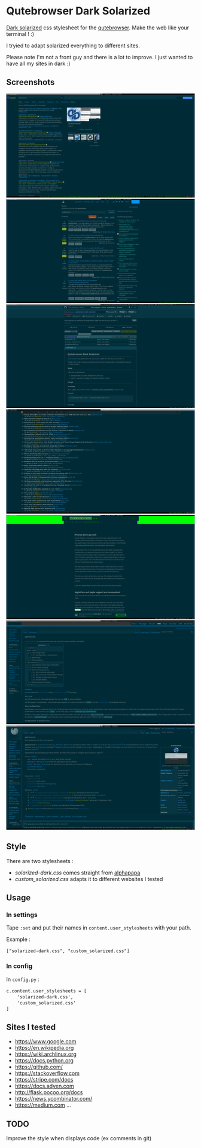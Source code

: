 # Qutebrowser Dark Solarized

[Dark solarized](http://ethanschoonover.com/solarized) css stylesheet for the [qutebrowser](https://qutebrowser.org). Make the web like your terminal ! :)

I tryied to adapt solarized everything to different sites.

Please note I'm not a front guy and there is a lot to improve.
I just wanted to have all my sites in dark :)

## Screenshots

![Google](screenshots/sol-google.png)
![StackOverflow](screenshots/sol-stack.png)
![Git](screenshots/sol-git.png)
![HackerNews](screenshots/sol-hn.png)
![Medium](screenshots/sol-medium.png)
![WikiArch](screenshots/sol-arch.png)
![Wikipedia](screenshots/sol-wik.png)

## Style

There are two stylesheets :
- *solarized-dark.css* comes straight from [alphapapa](https://github.com/alphapapa/solarized-everything-css)
- *custom_solarized.css* adapts it to different websites I tested


## Usage

### In settings

Tape `:set` and put their names in `content.user_stylesheets` with your path.

Example :

```
["solarized-dark.css", "custom_solarized.css"]

```

### In config

In `config.py` :

```
c.content.user_stylesheets = [
    'solarized-dark.css',
    'custom_solarized.css'
]
```

## Sites I tested

- https://www.google.com
- https://en.wikipedia.org
- https://wiki.archlinux.org
- https://docs.python.org
- https://github.com/
- https://stackoverflow.com
- https://stripe.com/docs
- https://docs.adyen.com
- http://flask.pocoo.org/docs
-  https://news.ycombinator.com/
- https://medium.com
...

## TODO

Improve the style when displays code (ex comments in git)




